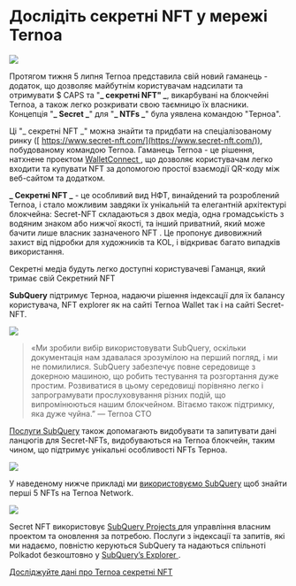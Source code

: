 # Дослідіть секретні NFT у мережі Ternoa

![](https://miro.medium.com/max/1200/0*s1fSGGelS-HVJNBm)

Протягом тижня 5 липня Ternoa представила свій новий гаманець - додаток, що дозволяє майбутнім користувачам надсилати та отримувати $ CAPS та "**_ секретні NFT" _**, викарбувані на блокчейні Ternoa, а також легко розкривати свою таємницю їх власники. Концепція "**_ Secret _**" для "**_ NTFs _**" була уявлена командою "Терноа".

Ці "_ секретні NFT _" можна знайти та придбати на спеціалізованому ринку ([ https://www.secret-nft.com/](https://www.secret-nft.com/)), побудованому командою Ternoa. Гаманець Ternoa - це рішення, натхнене проектом [ WalletConnect ](https://walletconnect.org/), що дозволяє користувачам легко входити та купувати NFT за допомогою простої взаємодії QR-коду між веб-сайтом та додатком.

**_ Секретні NFT _** - це особливий вид НФТ, винайдений та розроблений Ternoa, і стало можливим завдяки їх унікальній та елегантній архітектурі блокчейна: Secret-NFT складаються з двох медіа, одна громадськість з водяним знаком або нижчої якості, та інший приватний, який може бачити лише власник зазначеного NFT . Це пропонує дивовижний захист від підробки для художників та KOL, і відкриває багато випадків використання.

Секретні медіа будуть легко доступні користувачеві Гаманця, який тримає свій Секретний NFT

**SubQuery** підтримує Терноа, надаючи рішення індексації для їх балансу користувача, NFT explorer як на сайті Ternoa Wallet так і на сайті Secret-NFT.

![](https://miro.medium.com/max/1400/0*gquKRKBgiyAAxRFZ)

> «Ми зробили вибір використовувати SubQuery, оскільки документація нам здавалася зрозумілою на перший погляд, і ми не помилилися. SubQuery забезпечує повне середовище з докерною машиною, що робить тестування та розгортання дуже простим. Розвиватися в цьому середовищі порівняно легко і запрограмувати прослуховування різних подій, що випромінюються нашим блокчейном. Вітаємо також підтримку, яка дуже чуйна.” — Ternoa CTO

[Послуги SubQuery](https://subquery.network/) також допомагають видобувати та запитувати дані ланцюгів для Secret-NFTs, видобуваються на Ternoa блокчейн, таким чином, що підтримує унікальні особливості NFTs Терноа.

![](https://miro.medium.com/max/1400/0*CA7lfxmZxHCKhzWw)

У наведеному нижче прикладі ми [використовуємо SubQuery](https://explorer.subquery.network/subquery/capsule-corp-ternoa/indexer) щоб знайти перші 5 NFTs на Ternoa Network.

![](https://miro.medium.com/max/1400/0*YaQGpb3xUn7BUESx)

Secret NFT використовує [ SubQuery Projects ](https://project.subquery.network/) для управління власним проектом та оновлення за потребою. Послуги з індексації та запитів, які ми надаємо, повністю керуються SubQuery та надаються спільноті Polkadot безкоштовно у [ SubQuery’s Explorer ](https://explorer.subquery.network/).

[Досліджуйте дані про Ternoa секретні NFT](https://explorer.subquery.network/subquery/capsule-corp-ternoa/indexer)